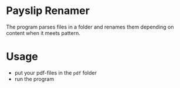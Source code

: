 Payslip Renamer
===============

The program parses files in a folder and renames them 
depending on content when it meets pattern.

# Usage

- put your pdf-files in the `pdf` folder
- run the program
